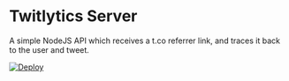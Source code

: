 # Twitlytics Server

A simple NodeJS API which receives a t.co referrer link, and traces it back to the user and tweet.

[![Deploy](https://www.herokucdn.com/deploy/button.svg)](https://heroku.com/deploy?template=https://github.com/SimonJThompson/twitlytics-server/tree/master)
